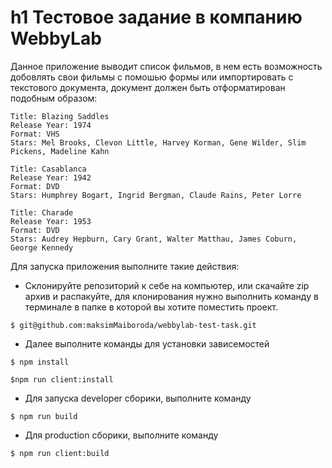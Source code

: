 # h1 Тестовое задание в компанию WebbyLab

Данное приложение выводит список фильмов, 
в нем есть возможность добовлять свои фильмы с помошью формы
или импортировать с текстового документа, документ должен 
быть  отформатирован подобным образом:

```
Title: Blazing Saddles
Release Year: 1974
Format: VHS
Stars: Mel Brooks, Clevon Little, Harvey Korman, Gene Wilder, Slim Pickens, Madeline Kahn

Title: Casablanca
Release Year: 1942
Format: DVD
Stars: Humphrey Bogart, Ingrid Bergman, Claude Rains, Peter Lorre

Title: Charade
Release Year: 1953
Format: DVD
Stars: Audrey Hepburn, Cary Grant, Walter Matthau, James Coburn, George Kennedy
```

Для запуска приложения выполните такие действия:

* Склонируйте репозиторий к себе на компьютер, или скачайте zip архив и распакуйте,
для клонирования нужно выполнить команду в терминале в папке в которой вы хотите поместить проект.
```
$ git@github.com:maksimMaiboroda/webbylab-test-task.git
```
* Далее выполните команды для установки зависемостей
```
$ npm install

$npm run client:install
```
* Для запуска developer сборики, выполните команду
```
$ npm run build

```

* Для production сборики, выполните команду
```
$ npm run client:build

```
